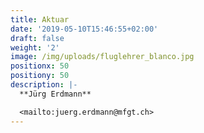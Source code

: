 ```yaml
---
title: Aktuar
date: '2019-05-10T15:46:55+02:00'
draft: false
weight: '2'
image: /img/uploads/fluglehrer_blanco.jpg
positionx: 50
positiony: 50
description: |-
  **Jürg Erdmann**

  <mailto:juerg.erdmann@mfgt.ch>
---
```


